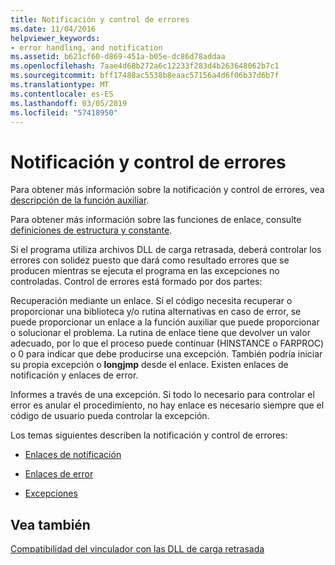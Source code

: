 ```yaml
---
title: Notificación y control de errores
ms.date: 11/04/2016
helpviewer_keywords:
- error handling, and notification
ms.assetid: b621cf60-d869-451a-b05e-dc86d78addaa
ms.openlocfilehash: 7aae4d68b272a6c12233f283d4b263648062b7c1
ms.sourcegitcommit: bff17488ac5538b8eaac57156a4d6f06b37d6b7f
ms.translationtype: MT
ms.contentlocale: es-ES
ms.lasthandoff: 03/05/2019
ms.locfileid: "57418950"
---
```

# <a name="error-handling-and-notification"></a>Notificación y control de errores

Para obtener más información sobre la notificación y control de errores, vea [descripción de la función auxiliar](understanding-the-helper-function.md).

Para obtener más información sobre las funciones de enlace, consulte [definiciones de estructura y constante](../../build/reference/structure-and-constant-definitions.md).

Si el programa utiliza archivos DLL de carga retrasada, deberá controlar los errores con solidez puesto que dará como resultado errores que se producen mientras se ejecuta el programa en las excepciones no controladas. Control de errores está formado por dos partes:

Recuperación mediante un enlace.
Si el código necesita recuperar o proporcionar una biblioteca y/o rutina alternativas en caso de error, se puede proporcionar un enlace a la función auxiliar que puede proporcionar o solucionar el problema. La rutina de enlace tiene que devolver un valor adecuado, por lo que el proceso puede continuar (HINSTANCE o FARPROC) o 0 para indicar que debe producirse una excepción. También podría iniciar su propia excepción o **longjmp** desde el enlace. Existen enlaces de notificación y enlaces de error.

Informes a través de una excepción.
Si todo lo necesario para controlar el error es anular el procedimiento, no hay enlace es necesario siempre que el código de usuario pueda controlar la excepción.

Los temas siguientes describen la notificación y control de errores:

- [Enlaces de notificación](../../build/reference/notification-hooks.md)

- [Enlaces de error](../../build/reference/failure-hooks.md)

- [Excepciones](../../build/reference/exceptions-c-cpp.md)

## <a name="see-also"></a>Vea también

[Compatibilidad del vinculador con las DLL de carga retrasada](../../build/reference/linker-support-for-delay-loaded-dlls.md)
